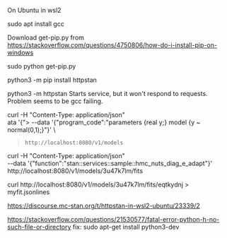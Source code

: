 On Ubuntu in wsl2

sudo apt install gcc

Download get-pip.py from https://stackoverflow.com/questions/4750806/how-do-i-install-pip-on-windows

sudo python get-pip.py

python3 -m pip install httpstan

python3 -m httpstan
Starts service, but it won't respond to requests.
Problem seems to be gcc failing.

curl -H "Content-Type: application/json" \
ata '{">     --data '{"program_code":"parameters {real y;} model {y ~ normal(0,1);}"}' \
>     http://localhost:8080/v1/models

curl -H "Content-Type: application/json" \
    --data '{"function":"stan::services::sample::hmc_nuts_diag_e_adapt"}' \
    http://localhost:8080/v1/models/3u47k7lm/fits

curl http://localhost:8080/v1/models/3u47k7lm/fits/eqtkydnj > myfit.jsonlines

https://discourse.mc-stan.org/t/httpstan-in-wsl2-ubuntu/23339/2

https://stackoverflow.com/questions/21530577/fatal-error-python-h-no-such-file-or-directory
fix:
sudo apt-get install python3-dev
